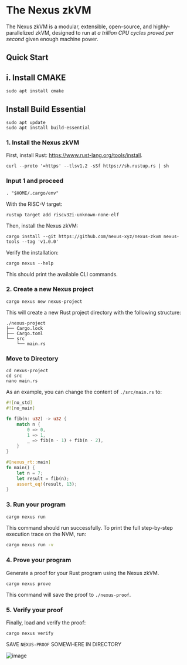 # The Nexus zkVM

The Nexus zkVM is a modular, extensible, open-source, and highly-parallelized zkVM, designed to run at *a trillion CPU cycles proved per second* given enough machine power.

## Quick Start

## i.   Install CMAKE

```
sudo apt install cmake
```
## Install Build Essential 
```
sudo apt update
sudo apt install build-essential
```


### 1. Install the Nexus zkVM

First, install Rust: https://www.rust-lang.org/tools/install.
```
curl --proto '=https' --tlsv1.2 -sSf https://sh.rustup.rs | sh

```
### Input 1 and proceed 

```
. "$HOME/.cargo/env"
```

With the RISC-V target:

```shell
rustup target add riscv32i-unknown-none-elf
```

Then, install the Nexus zkVM:

```shell
cargo install --git https://github.com/nexus-xyz/nexus-zkvm nexus-tools --tag 'v1.0.0'
```

Verify the installation:

```shell
cargo nexus --help
```

This should print the available CLI commands.

### 2. Create a new Nexus project

```shell
cargo nexus new nexus-project
```

This will create a new Rust project directory with the following structure:

```shell
./nexus-project
├── Cargo.lock
├── Cargo.toml
└── src
    └── main.rs
```

### Move to Directory 

```
cd nexus-project
cd src
nano main.rs
```
As an example, you can change the content of `./src/main.rs` to:

```rust
#![no_std]
#![no_main]

fn fib(n: u32) -> u32 {
    match n {
        0 => 0,
        1 => 1,
        _ => fib(n - 1) + fib(n - 2),
    }
}

#[nexus_rt::main]
fn main() {
    let n = 7;
    let result = fib(n);
    assert_eq!(result, 13);
}
```


### 3. Run your program

```bash
cargo nexus run
```

This command should run successfully. To print the full step-by-step execution trace on the NVM, run:

```bash
cargo nexus run -v
```

### 4. Prove your program

Generate a proof for your Rust program using the Nexus zkVM.

```shell
cargo nexus prove
```

This command will save the proof to `./nexus-proof`.

### 5. Verify your proof

Finally, load and verify the proof:

```shell
cargo nexus verify
```



SAVE ```NEXUS-PROOF``` SOMEWHERE IN DIRECTORY

![image](https://github.com/mztacat/nexus-zkvm/assets/31314340/c66f422d-ce36-4580-98a0-9e2540e4de41)

